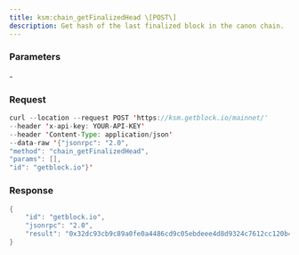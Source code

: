 ```yaml
---
title: ksm:chain_getFinalizedHead \[POST\]
description: Get hash of the last finalized block in the canon chain.
---
```


### Parameters


\-

### Request

``` java
curl --location --request POST 'https://ksm.getblock.io/mainnet/' 
--header 'x-api-key: YOUR-API-KEY' 
--header 'Content-Type: application/json' 
--data-raw '{"jsonrpc": "2.0",
"method": "chain_getFinalizedHead",
"params": [],
"id": "getblock.io"}'
```

###  Response

``` java
{
    "id": "getblock.io",
    "jsonrpc": "2.0",
    "result": "0x32dc93cb9c89a0fe0a4486cd9c05ebdeee4d8d9324c7612cc120b4728f6c3bb6"
}
```

